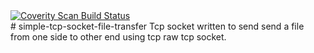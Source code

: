 <a href="https://scan.coverity.com/projects/simple-tcp-socket-file-transfer">
  <img alt="Coverity Scan Build Status"
       src="https://scan.coverity.com/projects/17838/badge.svg"/>
</a><br>
# simple-tcp-socket-file-transfer
Tcp socket written to send send a file from one side to other end using tcp raw tcp socket.
